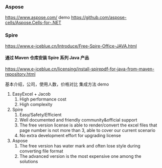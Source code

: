 ### Aspose 
https://www.aspose.com/
demo
https://github.com/aspose-cells/Aspose.Cells-for-.NET

### Spire
https://www.e-iceblue.cn/Introduce/Free-Spire-Office-JAVA.html

#### 通过 Maven 仓库安装 Spire 系列 Java 产品 
https://www.e-iceblue.cn/licensing/install-spirepdf-for-java-from-maven-repository.html


基本介绍，公司，使用人数，价格对比
集成方法
demo 

1.  EasyExcel + Jacob
    1.  High performance cost
    2.  High complexity
2.  Spire
    1.  Easy/Safety/Efficient
    2.  Well documented and friendly community&official support
    3.  The free version license is able to render/convert the excel files that page number is not more than 3, able to cover our current scenario
    4.  No extra development effort for upgrading license
3.  Aspose
    1.  The free version has water mark and often lose style during converting file format
    2.  The advanced version is the most expensive one among the solutions